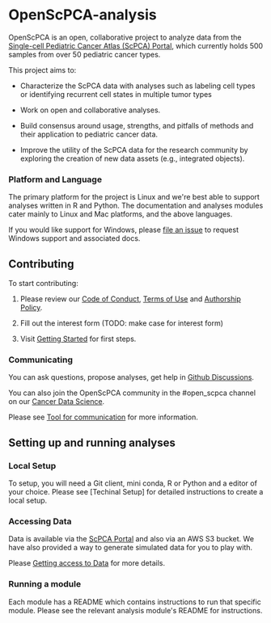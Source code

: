 # OpenScPCA-analysis

OpenScPCA is an open, collaborative project to analyze data from the [Single-cell Pediatric Cancer Atlas (ScPCA) Portal](https://scpca.alexslemonade.org/), which currently holds 500 samples from over 50 pediatric cancer types. 

This project aims to: 

- Characterize the ScPCA data with analyses such as labeling cell types or identifying recurrent cell states in multiple tumor types

- Work on open and collaborative analyses.

- Build consensus around usage, strengths, and pitfalls of methods and their application to pediatric cancer data.

- Improve the utility of the ScPCA data for the research community by exploring the creation of new data assets (e.g., integrated objects).

### Platform and Language
The primary platform for the project is Linux and we're best able to support analyses written in R and Python.
The documentation and analyses modules cater mainly to Linux and Mac platforms, and the above languages.

If you would like support for Windows, please [file an issue](https://github.com/AlexsLemonade/OpenScPCA-analysis/issues/new?assignees=&labels=docs-request&projects=&template=04-docs-request.yml&title=Docs+request%3A) to request Windows support and associated docs.

## Contributing

To start contributing:

1. Please review our [Code of Conduct](#STUB_LINK), [Terms of Use](#STUB_LINK) and [Authorship Policy](#STUB_LINK).

2. Fill out the interest form (TODO: make case for interest form)

3. Visit [Getting Started](#STUB_LINK) for first steps. 

### Communicating

You can ask questions, propose analyses, get help in [Github Discussions](https://github.com/AlexsLemonade/OpenScPCA-analysis/discussions).

You can also join the OpenScPCA community in the #open_scpca channel on our [Cancer Data Science](slack).

Please see [Tool for communication](#STUB_LINK) for more information.

## Setting up and running analyses

### Local Setup

To setup, you will need a Git client, mini conda, R or Python and a editor of your choice. Please see [Techinal Setup] for detailed instructions to create a local setup.

### Accessing Data

Data is available via the [ScPCA Portal](https://scpca.alexslemonade.org/) and also via an AWS S3 bucket.
We have also provided a way to generate simulated data for you to play with. 

Please [Getting access to Data](#STUB_LINK) for more details.

### Running a module

Each module has a README which contains instructions to run that specific module. Please see the relevant analysis module's README for instructions.
